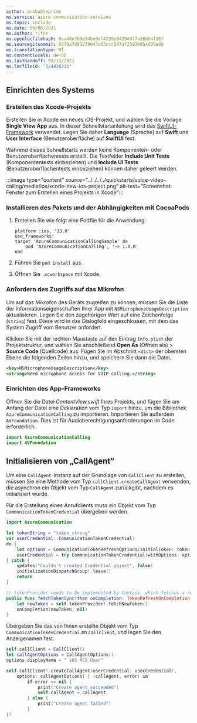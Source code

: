```yaml
---
author: probableprime
ms.service: azure-communication-services
ms.topic: include
ms.date: 09/08/2021
ms.author: rifox
ms.openlocfilehash: 0ca40e760e34be8ef4299e042949f7a36b54f36f
ms.sourcegitcommit: 0770a7d91278043a83ccc597af25934854605e8b
ms.translationtype: HT
ms.contentlocale: de-DE
ms.lasthandoff: 09/13/2021
ms.locfileid: "124838211"
---
```

## <a name="set-up-your-system"></a>Einrichten des Systems

### <a name="create-the-xcode-project"></a>Erstellen des Xcode-Projekts

Erstellen Sie in Xcode ein neues iOS-Projekt, und wählen Sie die Vorlage **Single View App** aus. In dieser Schnellstartanleitung wird das [SwiftUI-Framework](https://developer.apple.com/xcode/swiftui/) verwendet. Legen Sie daher **Language** (Sprache) auf **Swift** und **User Interface** (Benutzeroberfläche) auf **SwiftUI** fest. 

Während dieses Schnellstarts werden keine Komponenten- oder Benutzeroberflächentests erstellt. Die Textfelder **Include Unit Tests** (Komponententests einbeziehen) und **Include UI Tests** (Benutzeroberflächentests einbeziehen) können daher geleert werden.

:::image type="content" source="../../../../quickstarts/voice-video-calling/media/ios/xcode-new-ios-project.png" alt-text="Screenshot: Fenster zum Erstellen eines Projekts in Xcode":::

### <a name="install-the-package-and-dependencies-with-cocoapods"></a>Installieren des Pakets und der Abhängigkeiten mit CocoaPods

1. Erstellen Sie wie folgt eine Podfile für die Anwendung:

    ```
    platform :ios, '13.0'
    use_frameworks!
    target 'AzureCommunicationCallingSample' do
        pod 'AzureCommunicationCalling', '~> 1.0.0'
    end
    ```
2. Führen Sie `pod install` aus.
3. Öffnen Sie `.xcworkspace` mit Xcode.

### <a name="request-access-to-the-microphone"></a>Anfordern des Zugriffs auf das Mikrofon

Um auf das Mikrofon des Geräts zugreifen zu können, müssen Sie die Liste der Informationseigenschaften Ihrer App mit `NSMicrophoneUsageDescription` aktualisieren. Legen Sie den zugehörigen Wert auf eine Zeichenfolge (`string`) fest. Diese wird in das Dialogfeld eingeschlossen, mit dem das System Zugriff vom Benutzer anfordert.

Klicken Sie mit der rechten Maustaste auf den Eintrag `Info.plist` der Projektstruktur, und wählen Sie anschließend **Open As** (Öffnen als)  > **Source Code** (Quellcode) aus. Fügen Sie im Abschnitt `<dict>` der obersten Ebene die folgenden Zeilen hinzu, und speichern Sie dann die Datei.

```xml
<key>NSMicrophoneUsageDescription</key>
<string>Need microphone access for VOIP calling.</string>
```

### <a name="set-up-the-app-framework"></a>Einrichten des App-Frameworks

Öffnen Sie die Datei *ContentView.swift* Ihres Projekts, und fügen Sie am Anfang der Datei eine Deklaration vom Typ `import` hinzu, um die Bibliothek `AzureCommunicationCalling` zu importieren. Importieren Sie außerdem `AVFoundation`. Dies ist für Audioberechtigungsanforderungen im Code erforderlich.

```swift
import AzureCommunicationCalling
import AVFoundation
```

## <a name="initialize-callagent"></a>Initialisieren von „CallAgent“

Um eine `CallAgent`-Instanz auf der Grundlage von `CallClient` zu erstellen, müssen Sie eine Methode vom Typ `callClient.createCallAgent` verwenden, die asynchron ein Objekt vom Typ `CallAgent` zurückgibt, nachdem es initialisiert wurde.

Für die Erstellung eines Anrufclients muss ein Objekt vom Typ `CommunicationTokenCredential` übergeben werden.

```swift
import AzureCommunication

let tokenString = "token_string"
var userCredential: CommunicationTokenCredential?
do {
    let options = CommunicationTokenRefreshOptions(initialToken: token, refreshProactively: true, tokenRefresher: self.fetchTokenSync)
    userCredential = try CommunicationTokenCredential(withOptions: options)
} catch {
    updates("Couldn't created Credential object", false)
    initializationDispatchGroup!.leave()
    return
}

// tokenProvider needs to be implemented by Contoso, which fetches a new token
public func fetchTokenSync(then onCompletion: TokenRefreshOnCompletion) {
    let newToken = self.tokenProvider!.fetchNewToken()
    onCompletion(newToken, nil)
}
```

Übergeben Sie das von Ihnen erstellte Objekt vom Typ `CommunicationTokenCredential` an `CallClient`, und legen Sie den Anzeigenamen fest.

```swift
self.callClient = CallClient()
let callAgentOptions = CallAgentOptions()
options.displayName = " iOS ACS User"

self.callClient!.createCallAgent(userCredential: userCredential!,
    options: callAgentOptions) { (callAgent, error) in
        if error == nil {
            print("Create agent succeeded")
            self.callAgent = callAgent
        } else {
            print("Create agent failed")
        }
})
```